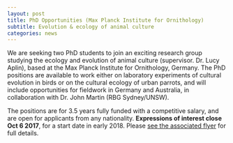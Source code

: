 ```yaml
---
layout: post
title: PhD Opportunities (Max Planck Institute for Ornithology)
subtitle: Evolution & ecology of animal culture
categories: news
---
```


We are seeking two PhD students to join an exciting research group studying the ecology and evolution of animal culture (supervisor. Dr. Lucy Aplin), based at the Max Planck Institute for Ornithology, Germany. The PhD positions are available to work either on laboratory experiments of cultural evolution in birds or on the cultural ecology of urban parrots, and will include opportunities for fieldwork in Germany and Australia, in collaboration with Dr. John Martin (RBG Sydney/UNSW).
 
The positions are for 3.5 years fully funded with a competitive salary, and are open for applicants from any nationality. **Expressions of interest close Oct 6 2017**, for a start date in early 2018. Please [see the associated flyer](http://goo.gl/B1UECh) for full details.  